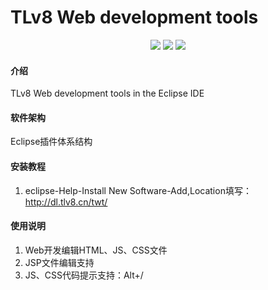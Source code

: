 # TLv8 Web development tools

<p align="center">  
  <a href="#"><img src='https://img.shields.io/badge/jdk-11+-redviolet.svg'/></a>
  <a href='LICENSE'><img src='https://img.shields.io/badge/License-EPL2.0-blue.svg'></img></a>
  <a href='../../releases'><img src='https://img.shields.io/badge/Eclipse-4.30+-violet.svg'></img></a>
</p>

#### 介绍
TLv8 Web development tools in the Eclipse IDE

#### 软件架构
Eclipse插件体系结构


#### 安装教程

1.  eclipse-Help-Install New Software-Add,Location填写：http://dl.tlv8.cn/twt/


#### 使用说明

1.  Web开发编辑HTML、JS、CSS文件
2.  JSP文件编辑支持
3.  JS、CSS代码提示支持：Alt+/

